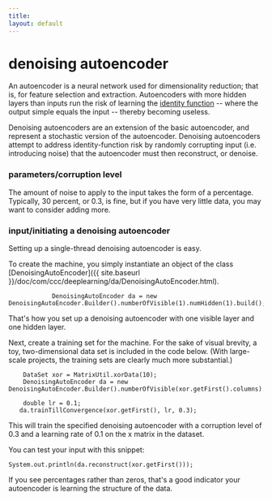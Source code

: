 ```yaml
---
title: 
layout: default
---
```


# denoising autoencoder

An autoencoder is a neural network used for dimensionality reduction; that is, for feature selection and extraction. Autoencoders with more hidden layers than inputs run the risk of learning the [identity function](https://en.wikipedia.org/wiki/Identity_function) -- where the output simple equals the input -- thereby becoming useless. 

Denoising autoencoders are an extension of the basic autoencoder, and represent a stochastic version of the autoencoder. Denoising autoencoders attempt to address identity-function risk by randomly corrupting input (i.e. introducing noise) that the autoencoder must then reconstruct, or denoise. 

### parameters/corruption level 

The amount of noise to apply to the input takes the form of a percentage. Typically, 30 percent, or 0.3, is fine, but if you have very little data, you may want to consider adding more.

### input/initiating a denoising autoencoder

Setting up a single-thread denoising autoencoder is easy. 

To create the machine, you simply instantiate an object of the class [DenoisingAutoEncoder]({{ site.baseurl }}/doc/com/ccc/deeplearning/da/DenoisingAutoEncoder.html).



    			DenoisingAutoEncoder da = new DenoisingAutoEncoder.Builder().numberOfVisible(1).numHidden(1).build();


That's how you set up a denoising autoencoder with one visible layer and one hidden layer.

Next, create a training set for the machine. For the sake of visual brevity, a toy, two-dimensional data set is included in the code below. (With large-scale projects, the training sets are clearly much more substantial.)

		DataSet xor = MatrixUtil.xorData(10);
		DenoisingAutoEncoder da = new DenoisingAutoEncoder.Builder().numberOfVisible(xor.getFirst().columns).numHidden(2).build();
        
        double lr = 0.1;
	   da.trainTillConvergence(xor.getFirst(), lr, 0.3); 

This will train the specified denoising autoencoder with a corruption level of 0.3 and a learning rate of 0.1 on the x matrix in the dataset.

You can test your input with this snippet:

    System.out.println(da.reconstruct(xor.getFirst()));

 If you see percentages rather than zeros, that's a good indicator your autoencoder is learning the structure of the data.


